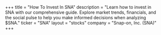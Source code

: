 +++
title = "How To Invest In SNA"
description = "Learn how to invest in SNA with our comprehensive guide. Explore market trends, financials, and the social pulse to help you make informed decisions when analyzing $SNA."
ticker = "SNA"
layout = "stocks"
company = "Snap-on, Inc. (SNA)"
+++

